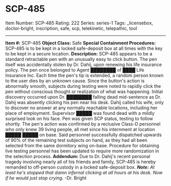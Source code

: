 # SCP-485
Item Number: SCP-485
Rating: 222
Series: series-1
Tags: _licensebox, doctor-bright, inscription, safe, scp, telekinetic, telepathic, tool

---

**Item #:** SCP-485
**Object Class:** Safe
**Special Containment Procedures:** SCP-485 is to be kept in a locked safe-deposit box at all times with the key to be kept in a secure location.
**Description:** SCP-485 appears to be a standard retractable pen with an unusually easy to click button. The pen itself was accidentally stolen by Dr. Dahij, upon renewing his life insurance policy. The pen once belonged to Agent ████████ of ████ Life Insurance Inc. Each time the pen's tip is extended, a random person known to the user dies by an unknown cause. Since the button's action is abnormally smooth, subjects during testing were noted to rapidly click the pen without conscious thought or realization of what was happening.
Initial discovery occurred upon Dr. ████████ falling dead mid-sentence as Dr. Dahij was absently clicking his pen near his desk. Dahij called his wife, only to discover no answer at any normally reachable locations, including her place of employment. Supervisor █████ was found dead with a mildly surprised look on his face. Pen was given SCP status, testing to follow shortly.
The pen's action was confirmed by a reclusive Class-D personnel who only knew 39 living people, all met since his internment at location █████ █████ on base. Said personnel successfully dispatched upwards of 90% of the remaining test subjects on hand, as they had all been selected from the same dormitory wing on-base. Procedure for obtaining live testing personnel has been updated to require more randomization in the selection process.
**Addendum:** Due to Dr. Dahij's recent personal tragedy involving nearly all of his friends and family, SCP-485 is hereby remanded to off-person custody in a locked safe-deposit box.
_**Note:** At least he's stopped that damn infernal clicking at all hours at his desk. Now if he would just stop crying._ -Dr. Bright